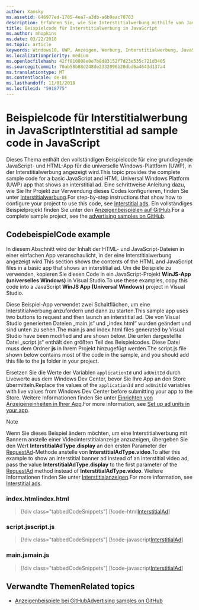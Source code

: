 ```yaml
---
author: Xansky
ms.assetid: 646977ed-1705-4ea7-a3db-a6b9aac70703
description: Erfahren Sie, wie Sie Interstitialwerbung mithilfe von JavaScript/HTML veröffentlichen.
title: Beispielcode für Interstitialwerbung in JavaScript
ms.author: mhopkins
ms.date: 03/22/2018
ms.topic: article
keywords: Windows10, UWP, Anzeigen, Werbung, Interstitialwerbung, JavaScript, Beispielcode
ms.localizationpriority: medium
ms.openlocfilehash: 42ff810808e0e7b8d83152f7d23e535c721d3405
ms.sourcegitcommit: 70ab58b88d248de2332096b20dbd6a4643d137a4
ms.translationtype: MT
ms.contentlocale: de-DE
ms.lasthandoff: 11/01/2018
ms.locfileid: "5918775"
---
```

# <a name="interstitial-ad-sample-code-in-javascript"></a><span data-ttu-id="882ad-104">Beispielcode für Interstitialwerbung in JavaScript</span><span class="sxs-lookup"><span data-stu-id="882ad-104">Interstitial ad sample code in JavaScript</span></span>

<span data-ttu-id="882ad-105">Dieses Thema enthält den vollständigen Beispielcode für eine grundlegende JavaScript- und HTML-App für die universelle Windows-Plattform (UWP), in der Interstitialwerbung angezeigt wird.</span><span class="sxs-lookup"><span data-stu-id="882ad-105">This topic provides the complete sample code for a basic JavaScript and HTML Universal Windows Platform (UWP) app that shows an interstitial ad.</span></span> <span data-ttu-id="882ad-106">Eine schrittweise Anleitung dazu, wie Sie Ihr Projekt zur Verwendung dieses Codes konfigurieren, finden Sie unter [Interstitialwerbung](interstitial-ads.md).</span><span class="sxs-lookup"><span data-stu-id="882ad-106">For step-by-step instructions that show how to configure your project to use this code, see [Interstitial ads](interstitial-ads.md).</span></span> <span data-ttu-id="882ad-107">Ein vollständiges Beispielprojekt finden Sie unter den [Anzeigenbeispielen auf GitHub](http://aka.ms/githubads).</span><span class="sxs-lookup"><span data-stu-id="882ad-107">For a complete sample project, see the [advertising samples on GitHub](http://aka.ms/githubads).</span></span>

## <a name="code-example"></a><span data-ttu-id="882ad-108">Codebeispiel</span><span class="sxs-lookup"><span data-stu-id="882ad-108">Code example</span></span>

<span data-ttu-id="882ad-109">In diesem Abschnitt wird der Inhalt der HTML- und JavaScript-Dateien in einer einfachen App veranschaulicht, in der eine Interstitialwerbung angezeigt wird.</span><span class="sxs-lookup"><span data-stu-id="882ad-109">This section shows the contents of the HTML and JavaScript files in a basic app that shows an interstitial ad.</span></span> <span data-ttu-id="882ad-110">Um die Beispiele zu verwenden, kopieren Sie diesen Code in ein JavaScript-Projekt **WinJS-App (universelles Windows)** in Visual Studio.</span><span class="sxs-lookup"><span data-stu-id="882ad-110">To use these examples, copy this code into a JavaScript **WinJS App (Universal Windows)** project in Visual Studio.</span></span>

<span data-ttu-id="882ad-111">Diese Beispiel-App verwendet zwei Schaltflächen, um eine Interstitialwerbung anzufordern und dann zu starten.</span><span class="sxs-lookup"><span data-stu-id="882ad-111">This sample app uses two buttons to request and then launch an interstitial ad.</span></span> <span data-ttu-id="882ad-112">Die von Visual Studio generierten Dateien „main.js“ und „index.html“ wurden geändert und sind unten zu sehen.</span><span class="sxs-lookup"><span data-stu-id="882ad-112">The main.js and index.html files generated by Visual Studio have been modified and are shown below.</span></span> <span data-ttu-id="882ad-113">Die unten dargestellte Datei „script.js“ enthält den größten Teil des Beispielcodes. Diese Datei muss dem Ordner **js** in Ihrem Projekt hinzugefügt werden.</span><span class="sxs-lookup"><span data-stu-id="882ad-113">The script.js file shown below contains most of the code in the sample, and you should add this file to the **js** folder in your project.</span></span>

<span data-ttu-id="882ad-114">Ersetzen Sie die Werte der Variablen ```applicationId``` und ```adUnitId``` durch Livewerte aus dem Windows Dev Center, bevor Sie Ihre App an den Store übermitteln.</span><span class="sxs-lookup"><span data-stu-id="882ad-114">Replace the values of the ```applicationId``` and ```adUnitId``` variables with live values from Windows Dev Center before submitting your app to the Store.</span></span> <span data-ttu-id="882ad-115">Weitere Informationen finden Sie unter [Einrichten von Anzeigeneinheiten in Ihrer App](set-up-ad-units-in-your-app.md#live-ad-units).</span><span class="sxs-lookup"><span data-stu-id="882ad-115">For more information, see [Set up ad units in your app](set-up-ad-units-in-your-app.md#live-ad-units).</span></span>

> [!NOTE]
> <span data-ttu-id="882ad-116">Wenn Sie dieses Beispiel ändern möchten, um eine Interstitialwerbung mit Bannern anstelle einer Videointerstitialanzeige anzuzeigen, übergeben Sie den Wert **InterstitialAdType.display** an den ersten Parameter der [RequestAd](https://docs.microsoft.com/uwp/api/microsoft.advertising.winrt.ui.interstitialad.requestad)-Methode anstelle von **InterstitialAdType.video**.</span><span class="sxs-lookup"><span data-stu-id="882ad-116">To alter this example to show an interstitial banner ad instead of an interstitial video ad, pass the value **InterstitialAdType.display** to the first parameter of the [RequestAd](https://docs.microsoft.com/uwp/api/microsoft.advertising.winrt.ui.interstitialad.requestad) method instead of **InterstitialAdType.video**.</span></span> <span data-ttu-id="882ad-117">Weitere Informationen finden Sie unter [Interstitialanzeigen](interstitial-ads.md).</span><span class="sxs-lookup"><span data-stu-id="882ad-117">For more information, see [Interstitial ads](interstitial-ads.md).</span></span>

### <a name="indexhtml"></a><span data-ttu-id="882ad-118">index.html</span><span class="sxs-lookup"><span data-stu-id="882ad-118">index.html</span></span>

> [!div class="tabbedCodeSnippets"]
[!code-html[InterstitialAd](./code/AdvertisingSamples/InterstitialAdSamples/js/index.html#L1-L21)]

### <a name="scriptjs"></a><span data-ttu-id="882ad-119">script.js</span><span class="sxs-lookup"><span data-stu-id="882ad-119">script.js</span></span>

> [!div class="tabbedCodeSnippets"]
[!code-javascript[InterstitialAd](./code/AdvertisingSamples/InterstitialAdSamples/js/script.js#script)]

### <a name="mainjs"></a><span data-ttu-id="882ad-120">main.js</span><span class="sxs-lookup"><span data-stu-id="882ad-120">main.js</span></span>

> [!div class="tabbedCodeSnippets"]
[!code-javascript[InterstitialAd](./code/AdvertisingSamples/InterstitialAdSamples/js/main.js#main)]

## <a name="related-topics"></a><span data-ttu-id="882ad-121">Verwandte Themen</span><span class="sxs-lookup"><span data-stu-id="882ad-121">Related topics</span></span>

* [<span data-ttu-id="882ad-122">Anzeigenbeispiele bei GitHub</span><span class="sxs-lookup"><span data-stu-id="882ad-122">Advertising samples on GitHub</span></span>](http://aka.ms/githubads)

 
